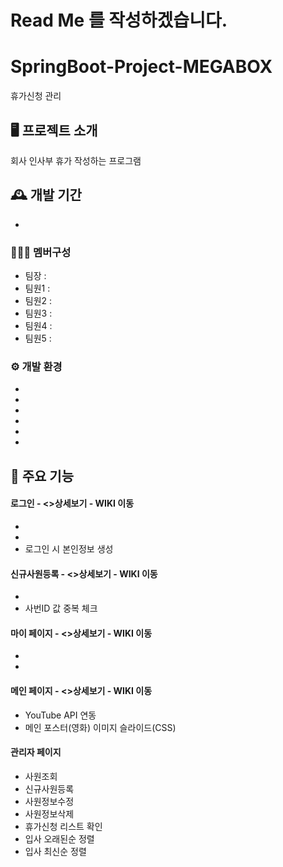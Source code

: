 
# Read Me 를 작성하겠습니다.

# SpringBoot-Project-MEGABOX
휴가신청 관리 


## 🖥️ 프로젝트 소개
회사 인사부 휴가 작성하는 프로그램
<br>

## 🕰️ 개발 기간
* 

### 🧑‍🤝‍🧑 멤버구성
 - 팀장  : 
 - 팀원1 : 
 - 팀원2 : 
 - 팀원3 : 
 - 팀원4 : 
 - 팀원5 : 

### ⚙️ 개발 환경
- 
- 
- 
- 
- 
- 

## 📌 주요 기능
#### 로그인 - <>상세보기 - WIKI 이동</a>
- 
- 
- 로그인 시 본인정보 생성
#### 신규사원등록 - <>상세보기 - WIKI 이동</a>
- 
- 사번ID 값 중복 체크
#### 마이 페이지 - <>상세보기 - WIKI 이동</a>
- 
- 
#### 메인 페이지 - <>상세보기 - WIKI 이동</a>
- YouTube API 연동
- 메인 포스터(영화) 이미지 슬라이드(CSS)

#### 관리자 페이지 
- 사원조회
- 신규사원등록
- 사원정보수정
- 사원정보삭제
- 휴가신청 리스트 확인
- 입사 오래된순 정렬
- 입사 최신순 정렬
